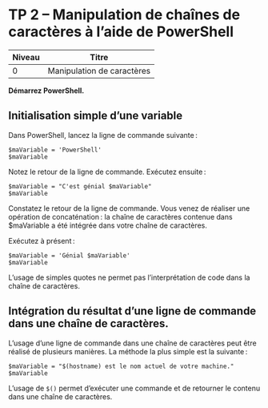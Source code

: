 # TP 2 – Manipulation de chaînes de caractères à l’aide de PowerShell 

| Niveau   | Titre                      |
|----------|----------------------------|
|   0      | Manipulation de caractères |

**Démarrez PowerShell.**

## Initialisation simple d’une variable 

Dans PowerShell, lancez la ligne de commande suivante : 

```
$maVariable = 'PowerShell' 
$maVariable 
```

Notez le retour de la ligne de commande. Exécutez ensuite : 

```
$maVariable = "C'est génial $maVariable" 
$maVariable 
```

Constatez le retour de la ligne de commande. Vous venez de réaliser une opération de concaténation : la chaîne de caractères contenue dans $maVariable a été intégrée dans votre chaîne de caractères. 

Exécutez à présent : 

```
$maVariable = 'Génial $maVariable' 
$maVariable 
```

L’usage de simples quotes ne permet pas l’interprétation de code dans la chaîne de caractères. 

 

## Intégration du résultat d’une ligne de commande dans une chaîne de caractères. 

L’usage d’une ligne de commande dans une chaîne de caractères peut être réalisé de plusieurs manières. La méthode la plus simple est la suivante :  

```
$maVariable = "$(hostname) est le nom actuel de votre machine." 
$maVariable 
```
L’usage de ```$()``` permet d’exécuter une commande et de retourner le contenu dans une chaîne de caractères. 

